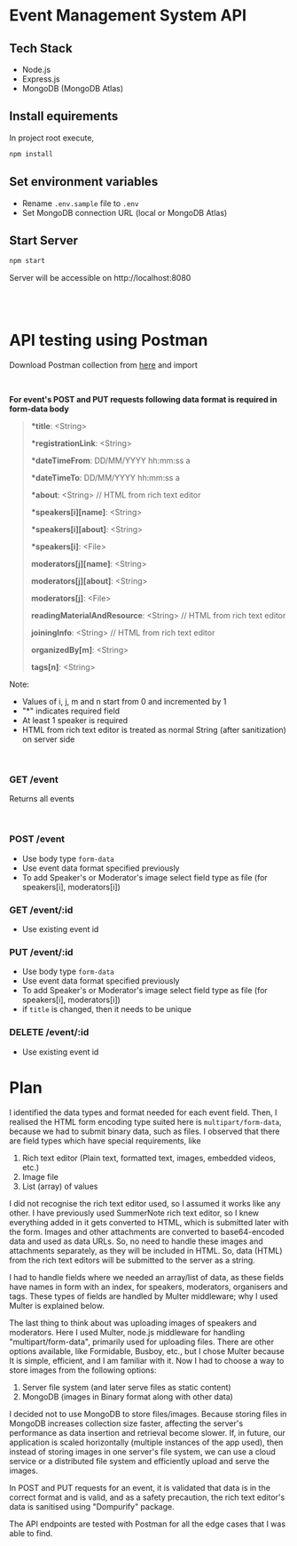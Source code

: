 # Event Management System API

## Tech Stack

-   Node.js
-   Express.js
-   MongoDB (MongoDB Atlas)

## Install equirements

In project root execute,

```bash
npm install
```

## Set environment variables

-   Rename `.env.sample` file to `.env`
-   Set MongoDB connection URL (local or MongoDB Atlas)

## Start Server

```bash
npm start
```

Server will be accessible on http://localhost:8080

<br><br>

# API testing using Postman

Download Postman collection from [here](https://drive.google.com/file/d/1DdXJAtK2IWKRhloXtI87n276qGKfnCuK/view?usp=share_link) and import

<br>

**For event's POST and PUT requests following data format is required in form-data body**

> **\*title**: \<String>
>
> **\*registrationLink**: \<String>
>
> **\*dateTimeFrom**: DD/MM/YYYY hh:mm:ss a
>
> **\*dateTimeTo**: DD/MM/YYYY hh:mm:ss a
>
> **\*about**: \<String> // HTML from rich text editor
>
> **\*speakers[i][name]**: \<String>
>
> **\*speakers[i][about]**: \<String>
>
> **\*speakers[i]**: \<File>
>
> **moderators[j][name]**: \<String>
>
> **moderators[j][about]**: \<String>
>
> **moderators[j]**: \<File>
>
> **readingMaterialAndResource**: \<String> // HTML from rich text editor
>
> **joiningInfo**: \<String> // HTML from rich text editor
>
> **organizedBy[m]**: \<String>
>
> **tags[n]**: \<String>

Note:

-   Values of i, j, m and n start from 0 and incremented by 1
-   "\*" indicates required field
-   At least 1 speaker is required
-   HTML from rich text editor is treated as normal String (after sanitization) on server side

<br>

### GET /event

Returns all events

<br>

### POST /event

-   Use body type `form-data`
-   Use event data format specified previously
-   To add Speaker's or Moderator's image select field type as file (for speakers[i], moderators[i])

### GET /event/:id

-   Use existing event id

### PUT /event/:id

-   Use body type `form-data`
-   Use event data format specified previously
-   To add Speaker's or Moderator's image select field type as file (for speakers[i], moderators[i])
-   if `title` is changed, then it needs to be unique

### DELETE /event/:id

-   Use existing event id

# Plan

I identified the data types and format needed for each event field. Then, I realised the HTML form encoding type suited here is `multipart/form-data`, because we had to submit binary data, such as files. I observed that there are field types which have special requirements, like

1. Rich text editor (Plain text, formatted text, images, embedded videos, etc.)
2. Image file
3. List (array) of values

I did not recognise the rich text editor used, so I assumed it works like any other. I have previously used SummerNote rich text editor, so I knew everything added in it gets converted to HTML, which is submitted later with the form. Images and other attachments are converted to base64-encoded data and used as data URLs. So, no need to handle these images and attachments separately, as they will be included in HTML. So, data (HTML) from the rich text editors will be submitted to the server as a string.

I had to handle fields where we needed an array/list of data, as these fields have names in form with an index, for speakers, moderators, organisers and tags. These types of fields are handled by Multer middleware; why I used Multer is explained below.

The last thing to think about was uploading images of speakers and moderators. Here I used Multer, node.js middleware for handling "multipart/form-data", primarily used for uploading files. There are other options available, like Formidable, Busboy, etc., but I chose Multer because It is simple, efficient, and I am familiar with it. Now I had to choose a way to store images from the following options:

1. Server file system (and later serve files as static content)
2. MongoDB (images in Binary format along with other data)

I decided not to use MongoDB to store files/images. Because storing files in MongoDB increases collection size faster, affecting the server's performance as data insertion and retrieval become slower. If, in future, our application is scaled horizontally (multiple instances of the app used), then instead of storing images in one server's file system, we can use a cloud service or a distributed file system and efficiently upload and serve the images.

In POST and PUT requests for an event, it is validated that data is in the correct format and is valid, and as a safety precaution, the rich text editor's data is sanitised using "Dompurify" package.

The API endpoints are tested with Postman for all the edge cases that I was able to find.
